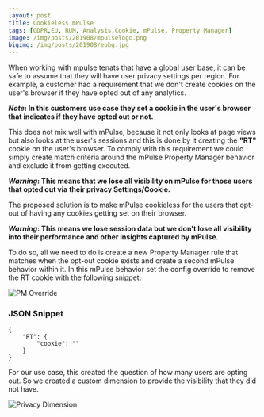 ```yaml
---
layout: post
title: Cookieless mPulse
tags: [GDPR,EU, RUM, Analysis,Cookie, mPulse, Property Manager]
image: /img/posts/201908/mpulselogo.png
bigimg: /img/posts/201908/eubg.jpg
---
```



When working with mpulse tenats that have a global user base, it can be safe to assume that they will have user privacy settings per region. For example, a customer had a requirement that we don't create cookies on the user's browser if they have opted out of any analytics.

***Note*: In this customers use case they set a cookie in the user's browser that indicates if they have opted out or not.**

This does not mix well with mPulse, because it not only looks at page views but also looks at the user's sessions and this is done by it creating the **"RT"** cookie on the user's browser. To comply with this requirement we could simply create match criteria around the mPulse Property Manager behavior and exclude it from getting executed.

***Warning*: This means that we lose all visibility on mPulse for those users that opted out via their privacy Settings/Cookie.**


The proposed solution is to make mPulse cookieless for the users that opt-out of having any cookies getting set on their browser. 

***Warning*: This means we lose session data but we don't lose all visibility into their performance and other insights captured by mPulse.**


To do so, all we need to do is create a new Property Manager rule that matches when the opt-out cookie exists and create a second mPulse behavior within it. In this mPulse behavior set the config override to remove the RT cookie with the following snippet.

![PM Override](https://roymartinez.dev/img/posts/201908/pmoverride.png)

### JSON Snippet

    {                    
        "RT": {           
            "cookie": ""  
        }                 
    }                    

For our use case, this created the question of how many users are opting out. So we created a custom dimension to provide the visibility that they did not have.

![Privacy Dimension](https://roymartinez.dev/img/posts/201908/dimension.png)
